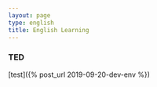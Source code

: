 ```yaml
---
layout: page
type: english
title: English Learning
---
```


### TED

[test]({% post_url 2019-09-20-dev-env %})